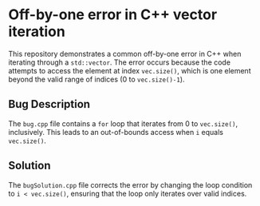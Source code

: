 # Off-by-one error in C++ vector iteration
This repository demonstrates a common off-by-one error in C++ when iterating through a `std::vector`. The error occurs because the code attempts to access the element at index `vec.size()`, which is one element beyond the valid range of indices (0 to `vec.size()-1`).

## Bug Description
The `bug.cpp` file contains a `for` loop that iterates from 0 to `vec.size()`, inclusively. This leads to an out-of-bounds access when `i` equals `vec.size()`. 

## Solution
The `bugSolution.cpp` file corrects the error by changing the loop condition to `i < vec.size()`, ensuring that the loop only iterates over valid indices.